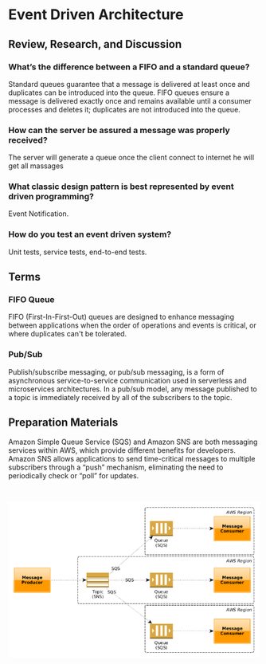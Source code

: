 # Event Driven Architecture

## Review, Research, and Discussion

### What’s the difference between a FIFO and a standard queue?

Standard queues guarantee that a message is delivered at least once and duplicates can be introduced into the queue. FIFO queues ensure a message is delivered exactly once and remains available until a consumer processes and deletes it; duplicates are not introduced into the queue. <br>

### How can the server be assured a message was properly received?

The server will generate a queue once the client connect to internet he will get all massages<br>

### What classic design pattern is best represented by event driven programming?

Event Notification.<br>

### How do you test an event driven system?

Unit tests, service tests, end-to-end tests.<br>


## Terms

### FIFO Queue

FIFO (First-In-First-Out) queues are designed to enhance messaging between applications when the order of operations and events is critical, or where duplicates can't be tolerated.<br>

### Pub/Sub

Publish/subscribe messaging, or pub/sub messaging, is a form of asynchronous service-to-service communication used in serverless and microservices architectures. In a pub/sub model, any message published to a topic is immediately received by all of the subscribers to the topic.<br>

## Preparation Materials


Amazon Simple Queue Service (SQS) and Amazon SNS are both messaging services within AWS, which provide different benefits for developers. Amazon SNS allows applications to send time-critical messages to multiple subscribers through a “push” mechanism, eliminating the need to periodically check or “poll” for updates.

<br>

![img](./img/snsansSQS.png)

